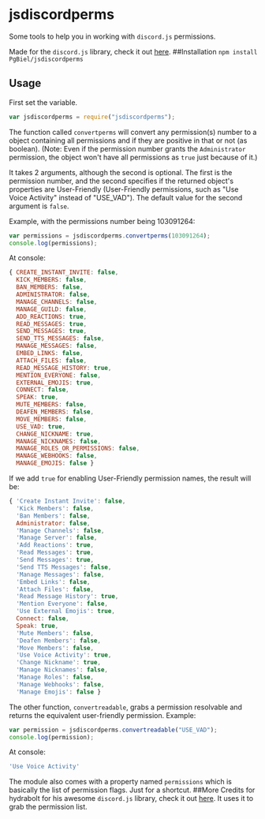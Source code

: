 # jsdiscordperms
Some tools to help you in working with `discord.js` permissions.

Made for the `discord.js` library, check it out [here](https://github.com/hydrabolt/discord.js).
##Installation
`npm install PgBiel/jsdiscordperms`
## Usage

First set the variable.

```js
var jsdiscordperms = require("jsdiscordperms");
```
The function called `convertperms` will convert any permission(s) number to a object containing all permissions and if they are positive in that or not (as boolean). (Note: Even if the permission number grants the `Administrator` permission, the object won't have all permissions as `true` just because of it.)

It takes 2 arguments, although the second is optional. The first is the permission number, and the second specifies if the returned object's properties are User-Friendly (User-Friendly permissions, such as "Use Voice Activity" instead of "USE_VAD"). The default value for the second argument is `false`.

Example, with the permissions number being 103091264:
```js
var permissions = jsdiscordperms.convertperms(103091264);
console.log(permissions);
```
At console:
```js
{ CREATE_INSTANT_INVITE: false,
  KICK_MEMBERS: false,
  BAN_MEMBERS: false,
  ADMINISTRATOR: false,
  MANAGE_CHANNELS: false,
  MANAGE_GUILD: false,
  ADD_REACTIONS: true,
  READ_MESSAGES: true,
  SEND_MESSAGES: true,
  SEND_TTS_MESSAGES: false,
  MANAGE_MESSAGES: false,
  EMBED_LINKS: false,
  ATTACH_FILES: false,
  READ_MESSAGE_HISTORY: true,
  MENTION_EVERYONE: false,
  EXTERNAL_EMOJIS: true,
  CONNECT: false,
  SPEAK: true,
  MUTE_MEMBERS: false,
  DEAFEN_MEMBERS: false,
  MOVE_MEMBERS: false,
  USE_VAD: true,
  CHANGE_NICKNAME: true,
  MANAGE_NICKNAMES: false,
  MANAGE_ROLES_OR_PERMISSIONS: false,
  MANAGE_WEBHOOKS: false,
  MANAGE_EMOJIS: false }
```

If we add `true` for enabling User-Friendly permission names, the result will be:
```js
{ 'Create Instant Invite': false,
  'Kick Members': false,
  'Ban Members': false,
  Administrator: false,
  'Manage Channels': false,
  'Manage Server': false,
  'Add Reactions': true,
  'Read Messages': true,
  'Send Messages': true,
  'Send TTS Messages': false,
  'Manage Messages': false,
  'Embed Links': false,
  'Attach Files': false,
  'Read Message History': true,
  'Mention Everyone': false,
  'Use External Emojis': true,
  Connect: false,
  Speak: true,
  'Mute Members': false,
  'Deafen Members': false,
  'Move Members': false,
  'Use Voice Activity': true,
  'Change Nickname': true,
  'Manage Nicknames': false,
  'Manage Roles': false,
  'Manage Webhooks': false,
  'Manage Emojis': false }
```

The other function, `convertreadable`, grabs a permission resolvable and returns the equivalent user-friendly permission.
Example:
```js
var permission = jsdiscordperms.convertreadable("USE_VAD");
console.log(permission);
```
At console:
```js
'Use Voice Activity'
```

The module also comes with a property named `permissions` which is basically the list of permission flags. Just for a shortcut.
##More
Credits for hydrabolt for his awesome `discord.js` library, check it out [here](https://github.com/hydrabolt/discord.js). It uses it to grab the permission list.
